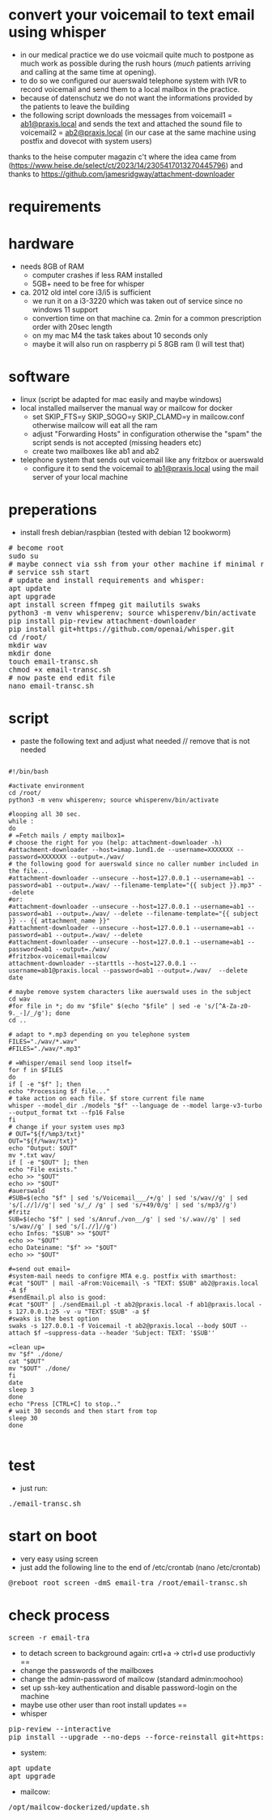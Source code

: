 convert your voicemail to text email using whisper
====
* in our medical practice we do use voicmail quite much to postpone as much work as possible during the rush hours (*much* patients arriving and calling at the same time at opening).
* to do so we configured our auerswald telephone system with IVR to record voicemail and send them to a local mailbox in the practice.
* because of datenschutz we do not want the informations provided by the patients to leave the building
* the following script downloads the messages from voicemail1 = ab1@praxis.local and sends the text and attached the sound file to voicemail2 = ab2@praxis.local (in our case at the same machine using postfix and dovecot with system users)

thanks to the heise computer magazin c't where the idea came from (https://www.heise.de/select/ct/2023/14/2305417013270445796) and thanks to https://github.com/jamesridgway/attachment-downloader

requirements
==

hardware
===
* needs 8GB of RAM
  - computer crashes if less RAM installed
  - 5GB+ need to be free for whisper
* ca. 2012 old intel core i3/i5 is sufficient
  - we run it on a i3-3220 which was taken out of service since no windows 11 support
  - convertion time on that machine ca. 2min for a common prescription order with 20sec length
  - on my mac M4 the task takes about 10 seconds only
  - maybe it will also run on raspberry pi 5 8GB ram (I will test that)    

software
===
* linux (script be adapted for mac easily and maybe windows)
* local installed mailserver the manual way or mailcow for docker
  - set SKIP_FTS=y SKIP_SOGO=y SKIP_CLAMD=y in mailcow.conf otherwise mailcow will eat all the ram
  - adjust "Forwarding Hosts" in configuration otherwise the "spam" the script sends is not accepted (missing headers etc)
  - create two mailboxes like ab1 and ab2
* telephone system that sends out voicemail like any fritzbox or auerswald
  - configure it to send the voicemail to ab1@praxis.local using the mail server of your local machine
 
preperations
==
* install fresh debian/raspbian (tested with debian 12 bookworm)
<pre>
# become root
sudo su
# maybe connect via ssh from your other machine if minimal raspberry install:
# service ssh start
# update and install requirements and whisper:
apt update
apt upgrade
apt install screen ffmpeg git mailutils swaks
python3 -m venv whisperenv; source whisperenv/bin/activate
pip install pip-review attachment-downloader
pip install git+https://github.com/openai/whisper.git
cd /root/
mkdir wav
mkdir done
touch email-transc.sh 
chmod +x email-transc.sh 
# now paste end edit file
nano email-transc.sh 
</pre>
script
==
* paste the following text and adjust what needed // remove that is not needed
<pre>
<code>
#!/bin/bash

#activate environment
cd /root/ 
python3 -m venv whisperenv; source whisperenv/bin/activate

#looping all 30 sec.
while : 
do
# =Fetch mails / empty mailbox1=
# choose the right for you (help: attachment-downloader -h)
#attachment-downloader --host=imap.1und1.de --username=XXXXXXX --password=XXXXXXX --output=./wav/
# the following good for auerswald since no caller number included in the file...
#attachment-downloader --unsecure --host=127.0.0.1 --username=ab1 --password=ab1 --output=./wav/ --filename-template="{{ subject }}.mp3" --delete 
#or:
#attachment-downloader --unsecure --host=127.0.0.1 --username=ab1 --password=ab1 --output=./wav/ --delete --filename-template="{{ subject }} -- {{ attachment_name }}" 
#attachment-downloader --unsecure --host=127.0.0.1 --username=ab1 --password=ab1 --output=./wav/ --delete 
#attachment-downloader --unsecure --host=127.0.0.1 --username=ab1 --password=ab1 --output=./wav/ 
#fritzbox-voicemail+mailcow
attachment-downloader --starttls --host=127.0.0.1 --username=ab1@praxis.local --password=ab1 --output=./wav/  --delete
date 

# maybe remove system characters like auerswald uses in the subject
cd wav 
#for file in *; do mv "$file" $(echo "$file" | sed -e 's/[^A-Za-z0-9._-]/_/g'); done 
cd .. 

# adapt to *.mp3 depending on you telephone system
FILES="./wav/*.wav" 
#FILES="./wav/*.mp3" 

# =Whisper/email send loop itself=
for f in $FILES 
do 
if [ -e "$f" ]; then 
echo "Processing $f file..." 
# take action on each file. $f store current file name 
whisper --model_dir ./models "$f" --language de --model large-v3-turbo --output_format txt --fp16 False 
fi 
# change if your system uses mp3
# OUT="${f/%mp3/txt}" 
OUT="${f/%wav/txt}" 
echo "Output: $OUT" 
mv *.txt wav/ 
if [ -e "$OUT" ]; then 
echo "File exists." 
echo >> "$OUT" 
echo >> "$OUT" 
#auerswald
#SUB=$(echo "$f" | sed 's/Voicemail___/+/g' | sed 's/wav//g' | sed 's/[.//]//g'| sed 's/_/ /g' | sed 's/+49/0/g' | sed 's/mp3//g') 
#fritz
SUB=$(echo "$f" | sed 's/Anruf./von__/g' | sed 's/.wav//g' | sed 's/wav//g' | sed 's/[.//]//g') 
echo Infos: "$SUB" >> "$OUT" 
echo >> "$OUT" 
echo Dateiname: "$f" >> "$OUT" 
echo >> "$OUT" 

#=send out email=
#system-mail needs to configre MTA e.g. postfix with smarthost:
#cat "$OUT" | mail -aFrom:Voicemail\<root@praxis.local\> -s "TEXT: $SUB" ab2@praxis.local -A $f
#sendEmail.pl also is good:
#cat "$OUT" | ./sendEmail.pl -t ab2@praxis.local -f ab1@praxis.local -s 127.0.0.1:25 -v -u "TEXT: $SUB" -a $f 
#swaks is the best option
swaks -s 127.0.0.1 -f Voicemail -t ab2@praxis.local --body $OUT --attach $f –suppress-data --header 'Subject: TEXT: '$SUB'' 

=clean up=
mv "$f" ./done/ 
cat "$OUT" 
mv "$OUT" ./done/ 
fi 
date 
sleep 3 
done
echo "Press [CTRL+C] to stop.."
# wait 30 seconds and then start from top
sleep 30 
done  
</code>
</pre>
test
==
* just run:
<pre>
./email-transc.sh
</pre>
start on boot
==
 * very easy using screen
 * just add the following line to the end of /etc/crontab (nano /etc/crontab)
<pre>@reboot root screen -dmS email-tra /root/email-transc.sh</pre>
check process
==
<pre>screen -r email-tra</pre>
* to detach screen to background again: crtl+a -> ctrl+d
use productivly
==
* change the passwords of the mailboxes
* change the admin-password of mailcow (standard admin:moohoo)
* set up ssh-key authentication and disable password-login on the machine
* maybe use other user than root
install updates
==
* whisper
<pre>
pip-review --interactive
pip install --upgrade --no-deps --force-reinstall git+https://github.com/openai/whisper.git
</pre>
* system:
<pre>
apt update
apt upgrade
</pre>
* mailcow:
 <pre>/opt/mailcow-dockerized/update.sh</pre>

